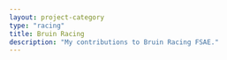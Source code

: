 ```yaml
---
layout: project-category
type: "racing"
title: Bruin Racing
description: "My contributions to Bruin Racing FSAE."
---
```


